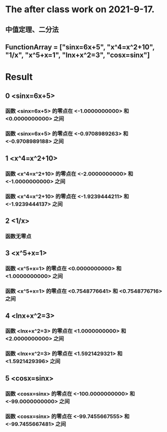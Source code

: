# The after class work on 2021-9-17.
## 中值定理、二分法
## FunctionArray = ["sinx=6x+5", "x^4=x^2+10", "1/x", "x^5+x=1", "lnx+x^2=3", "cosx=sinx"]
# Result
## 0 <sinx=6x+5>
### 函数	 <sinx=6x+5> 	的零点在	 <-1.0000000000> 	 和	 <0.0000000000> 	之间
### 函数	 <sinx=6x+5> 	的零点在	 <-0.9708989263> 	 和	 <-0.9708989188> 	之间
## 1 <x^4=x^2+10>
### 函数	 <x^4=x^2+10> 	的零点在	 <-2.0000000000> 	 和	 <-1.0000000000> 	之间
### 函数	 <x^4=x^2+10> 	的零点在	 <-1.9239444211> 	 和	 <-1.9239444137> 	之间
## 2 <1/x>
### 函数无零点
## 3 <x^5+x=1>
### 函数	 <x^5+x=1> 	的零点在	 <0.0000000000> 	 和	 <1.0000000000> 	之间
### 函数	 <x^5+x=1> 	的零点在	 <0.7548776641> 	 和	 <0.7548776716> 	之间
## 4 <lnx+x^2=3>
### 函数	 <lnx+x^2=3> 	的零点在	 <1.0000000000> 	 和	 <2.0000000000> 	之间
### 函数	 <lnx+x^2=3> 	的零点在	 <1.5921429321> 	 和	 <1.5921429396> 	之间
## 5 <cosx=sinx>
### 函数	 <cosx=sinx> 	的零点在	 <-100.0000000000> 	 和	 <-99.0000000000> 	之间
### 函数	 <cosx=sinx> 	的零点在	 <-99.7455667555> 	 和	 <-99.7455667481> 	之间
